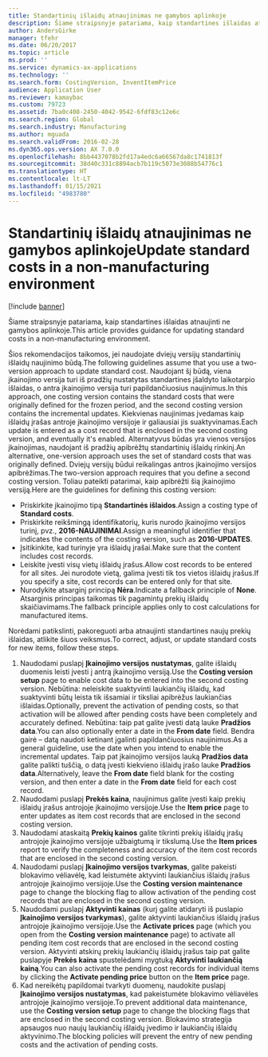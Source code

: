```yaml
---
title: Standartinių išlaidų atnaujinimas ne gamybos aplinkoje
description: Šiame straipsnyje patariama, kaip standartines išlaidas atnaujinti ne gamybos aplinkoje.
author: AndersGirke
manager: tfehr
ms.date: 06/20/2017
ms.topic: article
ms.prod: ''
ms.service: dynamics-ax-applications
ms.technology: ''
ms.search.form: CostingVersion, InventItemPrice
audience: Application User
ms.reviewer: kamaybac
ms.custom: 79723
ms.assetid: 7ba0c408-2450-4042-9542-6fdf83c12e6c
ms.search.region: Global
ms.search.industry: Manufacturing
ms.author: mguada
ms.search.validFrom: 2016-02-28
ms.dyn365.ops.version: AX 7.0.0
ms.openlocfilehash: 8bb4437078b2fd17a4edc6a66567da8c1741813f
ms.sourcegitcommit: 38d40c331c8894acb7b119c5073e3088b54776c1
ms.translationtype: HT
ms.contentlocale: lt-LT
ms.lasthandoff: 01/15/2021
ms.locfileid: "4983780"
---
```

# <a name="update-standard-costs-in-a-non-manufacturing-environment"></a><span data-ttu-id="727ff-103">Standartinių išlaidų atnaujinimas ne gamybos aplinkoje</span><span class="sxs-lookup"><span data-stu-id="727ff-103">Update standard costs in a non-manufacturing environment</span></span>

[!include [banner](../includes/banner.md)]

<span data-ttu-id="727ff-104">Šiame straipsnyje patariama, kaip standartines išlaidas atnaujinti ne gamybos aplinkoje.</span><span class="sxs-lookup"><span data-stu-id="727ff-104">This article provides guidance for updating standard costs in a non-manufacturing environment.</span></span>

<span data-ttu-id="727ff-105">Šios rekomendacijos taikomos, jei naudojate dviejų versijų standartinių išlaidų naujinimo būdą.</span><span class="sxs-lookup"><span data-stu-id="727ff-105">The following guidelines assume that you use a two-version approach to update standard cost.</span></span> <span data-ttu-id="727ff-106">Naudojant šį būdą, viena įkainojimo versija turi iš pradžių nustatytas standartines įšaldyto laikotarpio išlaidas, o antra įkainojimo versija turi papildančiuosius naujinimus.</span><span class="sxs-lookup"><span data-stu-id="727ff-106">In this approach, one costing version contains the standard costs that were originally defined for the frozen period, and the second costing version contains the incremental updates.</span></span> <span data-ttu-id="727ff-107">Kiekvienas naujinimas įvedamas kaip išlaidų įrašas antroje įkainojimo versijoje ir galiausiai jis suaktyvinamas.</span><span class="sxs-lookup"><span data-stu-id="727ff-107">Each update is entered as a cost record that is enclosed in the second costing version, and eventually it's enabled.</span></span> <span data-ttu-id="727ff-108">Alternatyvus būdas yra vienos versijos įkainojimas, naudojant iš pradžių apibrėžtų standartinių išlaidų rinkinį.</span><span class="sxs-lookup"><span data-stu-id="727ff-108">An alternative, one-version approach uses the set of standard costs that was originally defined.</span></span> <span data-ttu-id="727ff-109">Dviejų versijų būdui reikalingas antros įkainojimo versijos apibrėžimas.</span><span class="sxs-lookup"><span data-stu-id="727ff-109">The two-version approach requires that you define a second costing version.</span></span> <span data-ttu-id="727ff-110">Toliau pateikti patarimai, kaip apibrėžti šią įkainojimo versiją.</span><span class="sxs-lookup"><span data-stu-id="727ff-110">Here are the guidelines for defining this costing version:</span></span>

-   <span data-ttu-id="727ff-111">Priskirkite įkainojimo tipą **Standartinės išlaidos**.</span><span class="sxs-lookup"><span data-stu-id="727ff-111">Assign a costing type of **Standard costs**.</span></span>
-   <span data-ttu-id="727ff-112">Priskirkite reikšmingą identifikatorių, kuris nurodo įkainojimo versijos turinį, pvz., **2016-NAUJINIMAI**.</span><span class="sxs-lookup"><span data-stu-id="727ff-112">Assign a meaningful identifier that indicates the contents of the costing version, such as **2016-UPDATES**.</span></span>
-   <span data-ttu-id="727ff-113">Įsitikinkite, kad turinyje yra išlaidų įrašai.</span><span class="sxs-lookup"><span data-stu-id="727ff-113">Make sure that the content includes cost records.</span></span>
-   <span data-ttu-id="727ff-114">Leiskite įvesti visų vietų išlaidų įrašus.</span><span class="sxs-lookup"><span data-stu-id="727ff-114">Allow cost records to be entered for all sites.</span></span> <span data-ttu-id="727ff-115">Jei nurodote vietą, galima įvesti tik tos vietos išlaidų įrašus.</span><span class="sxs-lookup"><span data-stu-id="727ff-115">If you specify a site, cost records can be entered only for that site.</span></span>
-   <span data-ttu-id="727ff-116">Nurodykite atsarginį principą **Nėra**.</span><span class="sxs-lookup"><span data-stu-id="727ff-116">Indicate a fallback principle of **None**.</span></span> <span data-ttu-id="727ff-117">Atsarginis principas taikomas tik pagamintų prekių išlaidų skaičiavimams.</span><span class="sxs-lookup"><span data-stu-id="727ff-117">The fallback principle applies only to cost calculations for manufactured items.</span></span>

<span data-ttu-id="727ff-118">Norėdami patikslinti, pakoreguoti arba atnaujinti standartines naujų prekių išlaidas, atlikite šiuos veiksmus.</span><span class="sxs-lookup"><span data-stu-id="727ff-118">To correct, adjust, or update standard costs for new items, follow these steps.</span></span>

1.  <span data-ttu-id="727ff-119">Naudodami puslapį **Įkainojimo versijos** **nustatymas**, galite išlaidų duomenis leisti įvesti į antrą įkainojimo versiją.</span><span class="sxs-lookup"><span data-stu-id="727ff-119">Use the **Costing version** **setup** page to enable cost data to be entered into the second costing version.</span></span> <span data-ttu-id="727ff-120">Nebūtina: neleiskite suaktyvinti laukiančių išlaidų, kad suaktyvinti būtų leista tik išsamiai ir tiksliai apibrėžus laukiančias išlaidas.</span><span class="sxs-lookup"><span data-stu-id="727ff-120">Optionally, prevent the activation of pending costs, so that activation will be allowed after pending costs have been completely and accurately defined.</span></span> <span data-ttu-id="727ff-121">Nebūtina: taip pat galite įvesti datą lauke **Pradžios data**.</span><span class="sxs-lookup"><span data-stu-id="727ff-121">You can also optionally enter a date in the **From date** field.</span></span> <span data-ttu-id="727ff-122">Bendra gairė – datą naudoti ketinant įgalinti papildančiuosius naujinimus.</span><span class="sxs-lookup"><span data-stu-id="727ff-122">As a general guideline, use the date when you intend to enable the incremental updates.</span></span> <span data-ttu-id="727ff-123">Taip pat įkainojimo versijos lauką **Pradžios data** galite palikti tuščią, o datą įvesti kiekvieno išlaidų įrašo lauke **Pradžios data**.</span><span class="sxs-lookup"><span data-stu-id="727ff-123">Alternatively, leave the **From date** field blank for the costing version, and then enter a date in the **From date** field for each cost record.</span></span>
2.  <span data-ttu-id="727ff-124">Naudodami puslapį **Prekės kaina**, naujinimus galite įvesti kaip prekių išlaidų įrašus antrojoje įkainojimo versijoje.</span><span class="sxs-lookup"><span data-stu-id="727ff-124">Use the **Item price** page to enter updates as item cost records that are enclosed in the second costing version.</span></span>
3.  <span data-ttu-id="727ff-125">Naudodami ataskaitą **Prekių kainos** galite tikrinti prekių išlaidų įrašų antrojoje įkainojimo versijoje užbaigtumą ir tikslumą.</span><span class="sxs-lookup"><span data-stu-id="727ff-125">Use the **Item prices** report to verify the completeness and accuracy of the item cost records that are enclosed in the second costing version.</span></span>
4.  <span data-ttu-id="727ff-126">Naudodami puslapį **Įkainojimo versijos tvarkymas**, galite pakeisti blokavimo vėliavėlę, kad leistumėte aktyvinti laukiančius išlaidų įrašus antrojoje įkainojimo versijoje.</span><span class="sxs-lookup"><span data-stu-id="727ff-126">Use the **Costing version maintenance** page to change the blocking flag to allow activation of the pending cost records that are enclosed in the second costing version.</span></span>
5.  <span data-ttu-id="727ff-127">Naudodami puslapį **Aktyvinti kainas** (kurį galite atidaryti iš puslapio **Įkainojimo versijos tvarkymas**), galite aktyvinti laukiančius išlaidų įrašus antrojoje įkainojimo versijoje.</span><span class="sxs-lookup"><span data-stu-id="727ff-127">Use the **Activate prices** page (which you open from the **Costing version maintenance** page) to activate all pending item cost records that are enclosed in the second costing version.</span></span> <span data-ttu-id="727ff-128">Aktyvinti atskirų prekių laukiančių išlaidų įrašus taip pat galite puslapyje **Prekės kaina** spustelėdami mygtuką **Aktyvinti laukiančią kainą**.</span><span class="sxs-lookup"><span data-stu-id="727ff-128">You can also activate the pending cost records for individual items by clicking the **Activate pending price** button on the **Item price** page.</span></span>
6.  <span data-ttu-id="727ff-129">Kad nereikėtų papildomai tvarkyti duomenų, naudokite puslapį **Įkainojimo versijos nustatymas**, kad pakeistumėte blokavimo vėliavėles antrojoje įkainojimo versijoje.</span><span class="sxs-lookup"><span data-stu-id="727ff-129">To prevent additional data maintenance, use the **Costing version setup** page to change the blocking flags that are enclosed in the second costing version.</span></span> <span data-ttu-id="727ff-130">Blokavimo strategija apsaugos nuo naujų laukiančių išlaidų įvedimo ir laukiančių išlaidų aktyvinimo.</span><span class="sxs-lookup"><span data-stu-id="727ff-130">The blocking policies will prevent the entry of new pending costs and the activation of pending costs.</span></span>




